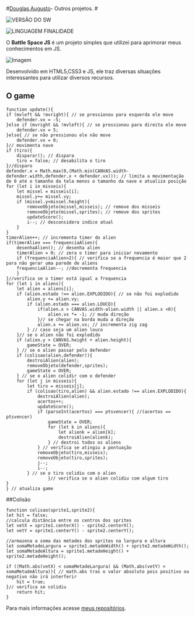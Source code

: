 
#[Douglas Augusto](http://github.com/DouglasAugustoJunior)- Outros projetos. # 
 
![VERSÃO DO SW](https://img.shields.io/badge/Version-1.0-blue.svg)
 
![LINGUAGEM FINALIDADE](https://img.shields.io/badge/javascript-game-orange.svg)
 
O **Battle Space JS** é um projeto simples que utilizei para aprimorar meus conhecimentos em JS.

![Imagem](https://github.com/DouglasAugustoJunior/)

Desenvolvido em HTML5,CSS3 e JS, ele traz diversas situações interessantes para utilizar diversos recursos.
 
## O game
 

    function update(){
    if (mvleft && !mvright){ // se pressionou para esquerda ele move
        defender.vx = -5;
    }else if (mvright && !mvleft){ // se pressionou para direita ele move
        defender.vx = 5;
    }else{ // se não pressionou ele não move
        defender.vx = 0;
    }// movimenta nave
    if (tiro){
        disparar(); // dispara
        tiro = false; // desabilita o tiro
    }//disparo
    defender.x = Math.max(0,(Math.min(CANVAS.width-defender.width,defender.x + defender.vx))); // limita a movimentação de 0 até o tamanho da tela menos o tamanho da nave e atualiza posição
    for (let i in misseis){
        let missel = misseis[i];
        missel.y+= missel.vy;
        if (missel.y<missel.height){
            removeObjeto(missel,misseis); // remove dos misseis
            removeObjeto(missel,sprites); // remove dos sprites
            updateScore();
            i--; // desconsidera indice atual
        }
    }
    timerAlien++; // incrementa timer do alien
    if(timerAlien === frequenciaAlien){
        desenhaAlien(); // desenha alien
        timerAlien = 0; // zera o timer para iniciar novamente
        if (frequenciaAlien>2){ // verifica se a frequencia é maior que 2 para não gerar uma parede de aliens
        frequenciaAlien--; //decrementa frequencia
        }
    }//verifica se o timer está igual a frequencia
    for (let i in aliens){
        let alien = aliens[i];
        if (alien.estado !== alien.EXPLODIDO){ // se não foi explodido
            alien.y += alien.vy;
            if (alien.estado === alien.LOUCO){
                if(alien.x > CANVAS.width-alien.width || alien.x <0){
                    alien.vx *= -1; // muda direção
                }// se chegar na borda muda a direção
                alien.x += alien.vx; // incrementa zig zag
            } // caso seja um alien louco
        }// se o alien não foi explodido
        if (alien.y > CANVAS.height + alien.height){
            gameState = OVER;
        } // se o alien passar pelo defender
        if (colisao(alien,defender)){
            destroiAlien(alien);
            removeObjeto(defender,sprites);
            gameState = OVER;
        } // se o alien colidir com o defender
        for (let j in misseis){
            let tiro = misseis[j];
            if (colisao(tiro,alien) && alien.estado !== alien.EXPLODIDO){
                destroiAlien(alien);
                acertos++;
                updateScore();
                if (parseInt(acertos) === ptsvencer){ //(acertos == ptsvencer) 
                    gameState = OVER;
                    for (let k in aliens){
                        let alienk = alien[k];
                        destroiAlien(alienk);
                    } // destroi todos os aliens
                } // verifica se atingiu a pontuação
                removeObjeto(tiro,misseis);
                removeObjeto(tiro,sprites);
                j--;
                i--;
            } // se o tiro colidiu com o alien
                    }// verifica se o alien colidiu com algum tiro
    }
    } // atualiza game

##Colisão

    function colisao(sprite1,sprite2){
    let hit = false;
    //calcula distância entre os centros dos sprites
    let vetX = sprite1.centerX() - sprite2.centerX();
    let vetY = sprite1.centerY() - sprite2.centerY();
    
    //armazena a soma das metades dos sprites na largura e altura
    let somaMetadeLargura = sprite1.metadeWidth() + sprite2.metadeWidth();
    let somaMetadeAltura = sprite1.metadeHeight() + sprite2.metadeHeight();
    
    if ((Math.abs(vetX) < somaMetadeLargura) && (Math.abs(vetY) < somaMetadeAltura)){ // math.abs tras o valor absoluto pois positivo ou negativo não irá interferir
        hit = true;
    }// verifica se colidiu
        return hit;
    }

 
Para mais informações acesse [meus repositórios](http://github.com/DouglasAugustoJunior).
